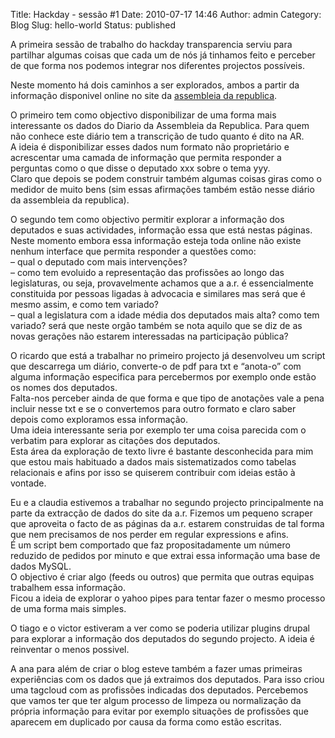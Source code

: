 Title: Hackday - sessão #1
Date: 2010-07-17 14:46
Author: admin
Category: Blog
Slug: hello-world
Status: published

A primeira sessão de trabalho do hackday transparencia serviu para partilhar algumas coisas que cada um de nós já tinhamos feito e perceber de que forma nos podemos integrar nos diferentes projectos possíveis.

Neste momento há dois caminhos a ser explorados, ambos a partir da informação disponivel online no site da [assembleia da republica](http://www.parlamento.pt/).

O primeiro tem como objectivo disponibilizar de uma forma mais interessante os dados do Diario da Assembleia da Republica. Para quem não conhece este diário tem a transcrição de tudo quanto é dito na AR.  
A ideia é disponibilizar esses dados num formato não proprietário e acrescentar uma camada de informação que permita responder a perguntas como o que disse o deputado xxx sobre o tema yyy.  
Claro que depois se podem construir também algumas coisas giras como o medidor de muito bens (sim essas afirmações também estão nesse diário da assembleia da republica).

O segundo tem como objectivo permitir explorar a informação dos deputados e suas actividades, informação essa que está nestas páginas.  
Neste momento embora essa informação esteja toda online não existe nenhum interface que permita responder a questões como:  
– qual o deputado com mais intervenções?  
– como tem evoluido a representação das profissões ao longo das legislaturas, ou seja, provavelmente achamos que a a.r. é essencialmente constituida por pessoas ligadas à advocacia e similares mas será que é mesmo assim, e como tem variado?  
– qual a legislatura com a idade média dos deputados mais alta? como tem variado? será que neste orgão também se nota aquilo que se diz de as novas gerações não estarem interessadas na participação pública?

O ricardo que está a trabalhar no primeiro projecto já desenvolveu um script que descarrega um diário, converte-o de pdf para txt e “anota-o” com alguma informação especifica para percebermos por exemplo onde estão os nomes dos deputados.  
Falta-nos perceber ainda de que forma e que tipo de anotações vale a pena incluir nesse txt e se o convertemos para outro formato e claro saber depois como exploramos essa informação.  
Uma ideia interessante seria por exemplo ter uma coisa parecida com o verbatim para explorar as citações dos deputados.  
Esta área da exploração de texto livre é bastante desconhecida para mim que estou mais habituado a dados mais sistematizados como tabelas relacionais e afins por isso se quiserem contribuir com ideias estão à vontade.

Eu e a claudia estivemos a trabalhar no segundo projecto principalmente na parte da extracção de dados do site da a.r. Fizemos um pequeno scraper que aproveita o facto de as páginas da a.r. estarem construidas de tal forma que nem precisamos de nos perder em regular expressions e afins.  
É um script bem comportado que faz propositadamente um número reduzido de pedidos por minuto e que extrai essa informação uma base de dados MySQL.  
O objectivo é criar algo (feeds ou outros) que permita que outras equipas trabalhem essa informação.  
Ficou a ideia de explorar o yahoo pipes para tentar fazer o mesmo processo de uma forma mais simples.

O tiago e o victor estiveram a ver como se poderia utilizar plugins drupal para explorar a informação dos deputados do segundo projecto. A ideia é reinventar o menos possivel.

A ana para além de criar o blog esteve também a fazer umas primeiras experiências com os dados que já extraimos dos deputados. Para isso criou uma tagcloud com as profissões indicadas dos deputados. Percebemos que vamos ter que ter algum processo de limpeza ou normalização da própria informação para evitar por exemplo situações de profissões que aparecem em duplicado por causa da forma como estão escritas.
